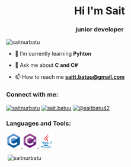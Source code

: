 <h1 align="center">Hi I'm Sait</h1>
<h3 align="center">junior developer</h3>

<p align="left"> <img src="https://komarev.com/ghpvc/?username=saitnurbatu&label=Profile%20views&color=0e75b6&style=flat" alt="saitnurbatu" /> </p>

- 🔭 I’m currently learning **Pyhton**

- 💬 Ask me about **C and C#**

- 📫 How to reach me **saitt.batuu@gmail.com**

<h3 align="left">Connect with me:</h3>
<p align="left">
<a href="https://linkedin.com/in/saitnurbatu" target="blank"><img align="center" src="https://raw.githubusercontent.com/rahuldkjain/github-profile-readme-generator/master/src/images/icons/Social/linked-in-alt.svg" alt="saitnurbatu" height="30" width="40" /></a>
<a href="https://instagram.com/sai̇t.batuu" target="blank"><img align="center" src="https://raw.githubusercontent.com/rahuldkjain/github-profile-readme-generator/master/src/images/icons/Social/instagram.svg" alt="sai̇t.batuu" height="30" width="40" /></a>
<a href="https://medium.com/@saitbatu42" target="blank"><img align="center" src="https://raw.githubusercontent.com/rahuldkjain/github-profile-readme-generator/master/src/images/icons/Social/medium.svg" alt="@saitbatu42" height="30" width="40" /></a>
</p>

<h3 align="left">Languages and Tools:</h3>
<p align="left"> <a href="https://www.cprogramming.com/" target="_blank" rel="noreferrer"> <img src="https://raw.githubusercontent.com/devicons/devicon/master/icons/c/c-original.svg" alt="c" width="40" height="40"/> </a> <a href="https://www.w3schools.com/cs/" target="_blank" rel="noreferrer"> <img src="https://raw.githubusercontent.com/devicons/devicon/master/icons/csharp/csharp-original.svg" alt="csharp" width="40" height="40"/> </a> <a href="https://www.java.com" target="_blank" rel="noreferrer"> <img src="https://raw.githubusercontent.com/devicons/devicon/master/icons/java/java-original.svg" alt="java" width="40" height="40"/> </a> </p>

<p>&nbsp;<img align="center" src="https://github-readme-stats.vercel.app/api?username=saitnurbatu&show_icons=true&locale=en" alt="saitnurbatu" /></p>

